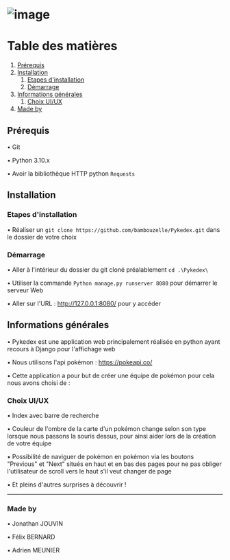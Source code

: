 # ![image](https://user-images.githubusercontent.com/74718990/203719989-0459848d-3bad-4a88-8218-b7f141282588.png)

# Table des matières  
 1. [Prérequis](#Prérequis)
 2. [Installation](#Installation)
    1. [Etapes d'installation](#Etapes)
    2. [Démarrage](#Démarrage)
 3. [Informations générales](#Informations_générales)
    1. [Choix UI/UX](#Choix_UI/UX)
 4. [Made by](#Made_by)

<div id="Prérequis">

## Prérequis

• Git

• Python 3.10.x

• Avoir la bibliothèque HTTP python `Requests`

<div id="Installation">

## Installation 

<div id="Etapes">

### Etapes d'installation

• Réaliser un `git clone https://github.com/bambouzelle/Pykedex.git` dans le dossier de votre choix

<div id="Démarrage">

### Démarrage

• Aller à l'intérieur du dossier du git cloné préalablement `cd .\Pykedex\ `

• Utiliser la commande `Python manage.py runserver 8080` pour démarrer le serveur Web

• Aller sur l'URL : http://127.0.0.1:8080/ pour y accéder

<div id="Informations_générales">

## Informations générales

• Pykedex est une application web principalement réalisée en python ayant recours à Django pour l'affichage web

• Nous utilisons l'api pokémon : https://pokeapi.co/

• Cette application a pour but de créer une équipe de pokémon pour cela nous avons choisi de :

<div id="Choix_UI/UX">

### Choix UI/UX

• Index avec barre de recherche

• Couleur de l'ombre de la carte d'un pokémon change selon son type lorsque nous passons la souris dessus, pour ainsi aider lors de la création de votre équipe

• Possibilité de naviguer de pokémon en pokémon via les boutons "Previous" et "Next" situés en haut et en bas des pages pour ne pas obliger l'utilisateur de scroll vers le haut s'il veut changer de page

• Et pleins d'autres surprises à découvrir !

-------------------------------------------------

<div id="Made_by">

### Made by

• Jonathan JOUVIN

• Félix BERNARD

• Adrien MEUNIER
